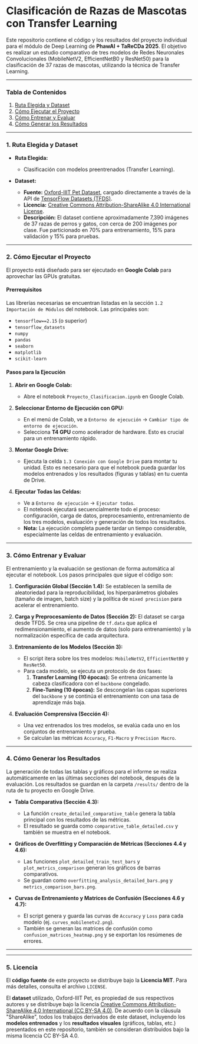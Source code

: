 # Clasificación de Razas de Mascotas con Transfer Learning

Este repositorio contiene el código y los resultados del proyecto individual para el módulo de Deep Learning de **PhawAI + TaReCDa 2025**. El objetivo es realizar un estudio comparativo de tres modelos de Redes Neuronales Convolucionales (MobileNetV2, EfficientNetB0 y ResNet50) para la clasificación de 37 razas de mascotas, utilizando la técnica de Transfer Learning.

---

### Tabla de Contenidos
1.  [Ruta Elegida y Dataset](#1-ruta-elegida-y-dataset)
2.  [Cómo Ejecutar el Proyecto](#2-cómo-ejecutar-el-proyecto)
3.  [Cómo Entrenar y Evaluar](#3-cómo-entrenar-y-evaluar)
4.  [Cómo Generar los Resultados](#4-cómo-generar-los-resultados)

---

### 1. Ruta Elegida y Dataset

*   **Ruta Elegida:**
    *   Clasificación con modelos preentrenados (Transfer Learning).

*   **Dataset:**
    *   **Fuente:** [Oxford-IIIT Pet Dataset](https://www.robots.ox.ac.uk/~vgg/data/pets/), cargado directamente a través de la API de [TensorFlow Datasets (TFDS)](https://www.tensorflow.org/datasets/catalog/oxford_iiit_pet).
    *   **Licencia:** [Creative Commons Attribution-ShareAlike 4.0 International License](https://creativecommons.org/licenses/by-sa/4.0/).
    *   **Descripción:** El dataset contiene aproximadamente 7,390 imágenes de 37 razas de perros y gatos, con cerca de 200 imágenes por clase. Fue particionado en 70% para entrenamiento, 15% para validación y 15% para pruebas.

---

### 2. Cómo Ejecutar el Proyecto

El proyecto está diseñado para ser ejecutado en **Google Colab** para aprovechar las GPUs gratuitas.

#### Prerrequisitos
Las librerías necesarias se encuentran listadas en la sección `1.2 Importación de Módulos` del notebook. Las principales son:
*   `tensorflow==2.15` (o superior)
*   `tensorflow_datasets`
*   `numpy`
*   `pandas`
*   `seaborn`
*   `matplotlib`
*   `scikit-learn`

#### Pasos para la Ejecución
1.  **Abrir en Google Colab:**
    *   Abre el notebook `Proyecto_Clasificacion.ipynb` en Google Colab.

2.  **Seleccionar Entorno de Ejecución con GPU:**
    *   En el menú de Colab, ve a `Entorno de ejecución` -> `Cambiar tipo de entorno de ejecución`.
    *   Selecciona **T4 GPU** como acelerador de hardware. Esto es crucial para un entrenamiento rápido.

3.  **Montar Google Drive:**
    *   Ejecuta la celda `1.3 Conexión con Google Drive` para montar tu unidad. Esto es necesario para que el notebook pueda guardar los modelos entrenados y los resultados (figuras y tablas) en tu cuenta de Drive.

4.  **Ejecutar Todas las Celdas:**
    *   Ve a `Entorno de ejecución` -> `Ejecutar todas`.
    *   El notebook ejecutará secuencialmente todo el proceso: configuración, carga de datos, preprocesamiento, entrenamiento de los tres modelos, evaluación y generación de todos los resultados.
    *   **Nota:** La ejecución completa puede tardar un tiempo considerable, especialmente las celdas de entrenamiento y evaluación.

---

### 3. Cómo Entrenar y Evaluar

El entrenamiento y la evaluación se gestionan de forma automática al ejecutar el notebook. Los pasos principales que sigue el código son:

1.  **Configuración Global (Sección 1.4):** Se establecen la semilla de aleatoriedad para la reproducibilidad, los hiperparámetros globales (tamaño de imagen, batch size) y la política de `mixed precision` para acelerar el entrenamiento.

2.  **Carga y Preprocesamiento de Datos (Sección 2):** El dataset se carga desde TFDS. Se crea una pipeline de `tf.data` que aplica el redimensionamiento, el aumento de datos (solo para entrenamiento) y la normalización específica de cada arquitectura.

3.  **Entrenamiento de los Modelos (Sección 3):**
    *   El script itera sobre los tres modelos: `MobileNetV2`, `EfficientNetB0` y `ResNet50`.
    *   Para cada modelo, se ejecuta un protocolo de dos fases:
        1.  **Transfer Learning (10 épocas):** Se entrena únicamente la cabeza clasificadora con el `backbone` congelado.
        2.  **Fine-Tuning (10 épocas):** Se descongelan las capas superiores del `backbone` y se continúa el entrenamiento con una tasa de aprendizaje más baja.

4.  **Evaluación Comprensiva (Sección 4):**
    *   Una vez entrenados los tres modelos, se evalúa cada uno en los conjuntos de entrenamiento y prueba.
    *   Se calculan las métricas `Accuracy`, `F1-Macro` y `Precision Macro`.

---

### 4. Cómo Generar los Resultados

La generación de todas las tablas y gráficos para el informe se realiza automáticamente en las últimas secciones del notebook, después de la evaluación. Los resultados se guardan en la carpeta `/results/` dentro de la ruta de tu proyecto en Google Drive.

*   **Tabla Comparativa (Sección 4.3):**
    *   La función `create_detailed_comparative_table` genera la tabla principal con los resultados de las métricas.
    *   El resultado se guarda como `comparative_table_detailed.csv` y también se muestra en el notebook.

*   **Gráficos de Overfitting y Comparación de Métricas (Secciones 4.4 y 4.6):**
    *   Las funciones `plot_detailed_train_test_bars` y `plot_metrics_comparison` generan los gráficos de barras comparativos.
    *   Se guardan como `overfitting_analysis_detailed_bars.png` y `metrics_comparison_bars.png`.

*   **Curvas de Entrenamiento y Matrices de Confusión (Secciones 4.6 y 4.7):**
    *   El script genera y guarda las curvas de `Accuracy` y `Loss` para cada modelo (ej. `curves_mobilenetv2.png`).
    *   También se generan las matrices de confusión como `confusion_matrices_heatmap.png` y se exportan los resúmenes de errores.

---

---

### 5. Licencia

El **código fuente** de este proyecto se distribuye bajo la **Licencia MIT**. Para más detalles, consulta el archivo `LICENSE`.

El **dataset** utilizado, Oxford-IIIT Pet, es propiedad de sus respectivos autores y se distribuye bajo la licencia [Creative Commons Attribution-ShareAlike 4.0 International (CC BY-SA 4.0)](https://creativecommons.org/licenses/by-sa/4.0/). De acuerdo con la cláusula "ShareAlike", todos los trabajos derivados de este dataset, incluyendo los **modelos entrenados** y los **resultados visuales** (gráficos, tablas, etc.) presentados en este repositorio, también se consideran distribuidos bajo la misma licencia CC BY-SA 4.0.
